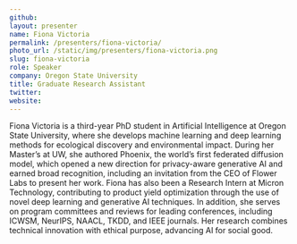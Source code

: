 ```yaml
---
github:
layout: presenter
name: Fiona Victoria
permalink: /presenters/fiona-victoria/
photo_url: /static/img/presenters/fiona-victoria.png
slug: fiona-victoria
role: Speaker
company: Oregon State University
title: Graduate Research Assistant
twitter:
website:
---
```


Fiona Victoria is a third-year PhD student in Artificial Intelligence at Oregon State University, where she develops machine learning and deep learning methods for ecological discovery and environmental impact. During her Master’s at UW, she authored Phoenix, the world’s first federated diffusion model, which opened a new direction for privacy-aware generative AI and earned broad recognition, including an invitation from the CEO of Flower Labs to present her work. Fiona has also been a Research Intern at Micron Technology, contributing to product yield optimization through the use of novel deep learning and generative AI techniques. In addition, she serves on program committees and reviews for leading conferences, including ICWSM, NeurIPS, NAACL, TKDD, and IEEE journals. Her research combines technical innovation with ethical purpose, advancing AI for social good.
